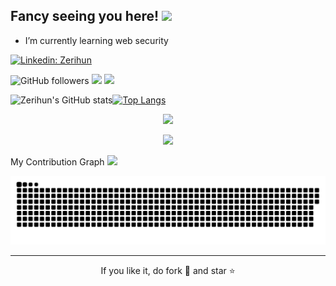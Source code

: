 ## Fancy seeing you here! <img src="https://raw.githubusercontent.com/aemmadi/aemmadi/master/wave.gif" width="30px">

- I’m currently learning web security

[![Linkedin: Zerihun](https://img.shields.io/badge/-zulbukharov-blue?style=flat-square&logo=Linkedin&logoColor=white&link=https://www.linkedin.com/in/zulbukharov/)](https://www.linkedin.com/in/zulbukharov/)

![GitHub followers](https://img.shields.io/github/followers/Zulbukharov?label=Follow&style=social)
[![](https://img.shields.io/badge/-badges-2D4E00?style=flat-square)](https://www.youracclaim.com/users/abylaikhan-zulbukharov/badges)
![](https://visitor-badge.laobi.icu/badge?page_id=Zulbukharov.Zulbukharov)

![Zerihun's GitHub stats](https://github-readme-stats.vercel.app/api?username=zerihun-h&count_private=true&show_icons=true&include_all_commits=true&theme=algolia)[![Top Langs](https://github-readme-stats.vercel.app/api/top-langs/?username=zerihun-h&layout=compact&theme=algolia)](https://github.com/anuraghazra/github-readme-stats)

<p align = "center">
 <img  src="https://zerihun-readme.herokuapp.com?user=zerihun-h&theme=dark-smoky&date_format=M%20j%5B%2C%20Y%5D&background=0D1117&stroke=00C3DA&ring=4B8DDA&sideNums=D8D8D8&dates=DDDDDD&sideLabels=DDDDDD&currStreakLabel=DDDDDD&fire=DD2727">
</p> 
 
<p align = "center">
 <img src="https://zerihun-activity-graph.herokuapp.com/graph?username=zerihun-h&theme=rogue">
</p> 


  My Contribution Graph <img src="https://media.giphy.com/media/xUA7aZeLE2e0P7Znz2/giphy.gif" width="50">
</h2>
<p align="center">
  <img src="https://github.com/Zerihun-H/Zerihun-H/blob/main/github-contribution-grid-snake.svg" alt="snake"></center>
</p>


<hr>
<p align="center">If you like it, do fork 🍴 and star ⭐</p>
